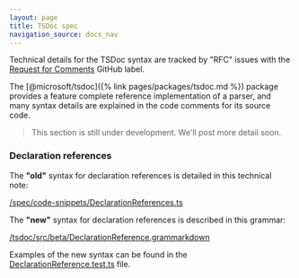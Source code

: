 ```yaml
---
layout: page
title: TSDoc spec
navigation_source: docs_nav
---
```


Technical details for the TSDoc syntax are tracked by "RFC" issues with the
[Request for Comments](https://github.com/microsoft/tsdoc/issues?q=is%3Aissue+is%3Aopen+label%3A%22request+for+comments%22+)
GitHub label.

The [@microsoft/tsdoc]({% link pages/packages/tsdoc.md %}) package provides a feature complete reference
implementation of a parser, and many syntax details are explained in the code comments for its source code.

> This section is still under development. We'll post more detail soon.

### Declaration references

The **"old"** syntax for declaration references is detailed in this technical note:

[/spec/code-snippets/DeclarationReferences.ts](https://github.com/microsoft/tsdoc/blob/main/spec/code-snippets/DeclarationReferences.ts)

The **"new"** syntax for declaration references is described in this grammar:

[/tsdoc/src/beta/DeclarationReference.grammarkdown](https://github.com/microsoft/tsdoc/blob/main/tsdoc/src/beta/DeclarationReference.grammarkdown)

Examples of the new syntax can be found in the
[DeclarationReference.test.ts](https://github.com/microsoft/tsdoc/blob/main/tsdoc/src/beta/__tests__/DeclarationReference.test.ts)
file.

